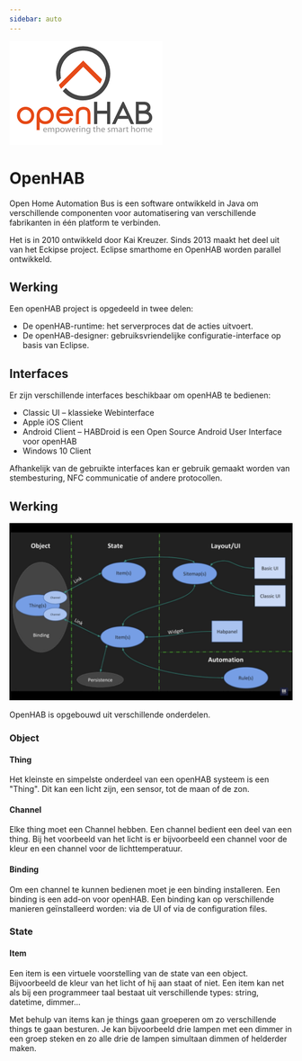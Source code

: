 ```yaml
---
sidebar: auto
---
```

![Logo](./logo.png)
# OpenHAB

Open Home Automation Bus is een software ontwikkeld in Java om verschillende componenten voor automatisering van verschillende fabrikanten in één platform te verbinden. 

Het is in 2010 ontwikkeld door Kai Kreuzer. Sinds 2013 maakt het deel uit van het Eckipse project. Eclipse smarthome en OpenHAB worden parallel ontwikkeld. 

## Werking

Een openHAB project is opgedeeld in twee delen:
* De openHAB-runtime: het serverproces dat de acties uitvoert.
* De openHAB-designer: gebruiksvriendelijke configuratie-interface op basis van Eclipse. 

## Interfaces
Er zijn verschillende interfaces beschikbaar om openHAB te bedienen:
* Classic UI – klassieke Webinterface
* Apple iOS Client
* Android Client – HABDroid is een Open Source Android User Interface voor openHAB
* Windows 10 Client

Afhankelijk van de gebruikte interfaces kan er gebruik gemaakt worden van stembesturing, NFC communicatie of andere protocollen. 

## Werking

![Schema](./schema.png)

OpenHAB is opgebouwd uit verschillende onderdelen.

### Object

#### Thing
Het kleinste en simpelste onderdeel van een openHAB systeem is een "Thing". Dit kan een licht zijn, een sensor, tot de maan of de zon. 

#### Channel
Elke thing moet een Channel hebben. Een channel bedient een deel van een thing. Bij het voorbeeld van het licht is er bijvoorbeeld een channel voor de kleur en een channel voor de lichttemperatuur. 

#### Binding
Om een channel te kunnen bedienen moet je een binding installeren. Een binding is een add-on voor openHAB. Een binding kan op verschillende manieren geïnstalleerd worden: via de UI of via de configuration files. 

### State

#### Item
Een item is een virtuele voorstelling van de state van een object. Bijvoorbeeld de kleur van het licht of hij aan staat of niet. Een item kan net als bij een programmeer taal bestaat uit verschillende types: string, datetime, dimmer... 

Met behulp van items kan je things gaan groeperen om zo verschillende things te gaan besturen. Je kan bijvoorbeeld drie lampen met een dimmer in een groep steken en zo alle drie de lampen simultaan dimmen of helderder maken. 
